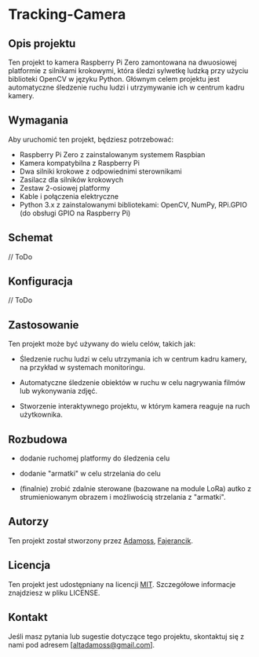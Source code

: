 
# Tracking-Camera

## Opis projektu

Ten projekt to kamera Raspberry Pi Zero zamontowana na dwuosiowej platformie z silnikami krokowymi, która śledzi sylwetkę ludzką przy użyciu biblioteki OpenCV w języku Python. Głównym celem projektu jest automatyczne śledzenie ruchu ludzi i utrzymywanie ich w centrum kadru kamery.

## Wymagania

Aby uruchomić ten projekt, będziesz potrzebować:

- Raspberry Pi Zero z zainstalowanym systemem Raspbian 
- Kamera kompatybilna z Raspberry Pi
- Dwa silniki krokowe z odpowiednimi sterownikami
- Zasilacz dla silników krokowych
- Zestaw 2-osiowej platformy
- Kable i połączenia elektryczne
- Python 3.x z zainstalowanymi bibliotekami: OpenCV, NumPy, RPi.GPIO (do obsługi GPIO na Raspberry Pi)

## Schemat

// ToDo

## Konfiguracja

// ToDo

## Zastosowanie

Ten projekt może być używany do wielu celów, takich jak:

- Śledzenie ruchu ludzi w celu utrzymania ich w centrum kadru kamery, na przykład w systemach monitoringu.

- Automatyczne śledzenie obiektów w ruchu w celu nagrywania filmów lub wykonywania zdjęć.

- Stworzenie interaktywnego projektu, w którym kamera reaguje na ruch użytkownika.

## Rozbudowa

- dodanie ruchomej platformy do śledzenia celu

- dodanie "armatki" w celu strzelania do celu

- (finalnie) zrobić zdalnie sterowane (bazowane na module LoRa) autko z strumieniowanym obrazem i możliwością strzelania z "armatki".

## Autorzy

Ten projekt został stworzony przez [Adamoss](https://github.com/QadamosssQ), [Fajerancik](https://github.com/Fajerancik).

## Licencja

Ten projekt jest udostępniany na licencji [MIT](LICENSE). Szczegółowe informacje znajdziesz w pliku LICENSE.

## Kontakt

Jeśli masz pytania lub sugestie dotyczące tego projektu, skontaktuj się z nami pod adresem [altadamoss@gmail.com].

